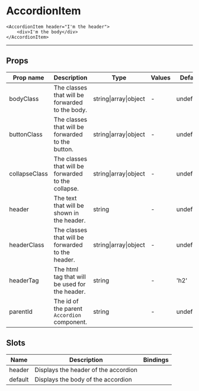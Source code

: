 # AccordionItem

```vue
<AccordionItem header="I'm the header">
    <div>I'm the body</div>
</AccordionItem>
```

---

## Props

| Prop name     | Description                                         | Type                  | Values | Default   |
| ------------- | --------------------------------------------------- | --------------------- | ------ | --------- |
| bodyClass     | The classes that will be forwarded to the body.     | string\|array\|object | -      | undefined |
| buttonClass   | The classes that will be forwarded to the button.   | string\|array\|object | -      | undefined |
| collapseClass | The classes that will be forwarded to the collapse. | string\|array\|object | -      | undefined |
| header        | The text that will be shown in the header.          | string                | -      | undefined |
| headerClass   | The classes that will be forwarded to the header.   | string\|array\|object | -      | undefined |
| headerTag     | The html tag that will be used for the header.      | string                | -      | 'h2'      |
| parentId      | The id of the parent `Accordion` component.         | string                | -      | undefined |

## Slots

| Name    | Description                          | Bindings |
| ------- | ------------------------------------ | -------- |
| header  | Displays the header of the accordion |          |
| default | Displays the body of the accordion   |          |
